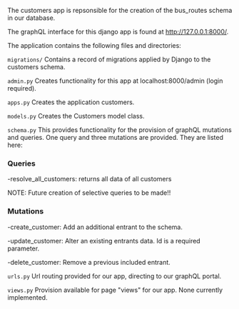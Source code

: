 The customers app is repsonsible for the creation of the bus_routes schema in our database.

The graphQL interface for this django app is found at http://127.0.0.1:8000/.

The application contains the following files and directories:

`migrations/`
Contains a record of migrations applied by Django to the customers schema.

`admin.py`
Creates functionality for this app at localhost:8000/admin (login required).

`apps.py`
Creates the application customers.

`models.py`
Creates the Customers model class.

`schema.py`
This provides functionality for the provision of graphQL mutations and queries. One query
and three mutations are provided. They are listed here:

### Queries
-resolve_all_customers: returns all data of all customers

NOTE: Future creation of selective queries to be made!!

### Mutations
-create_customer: Add an additional entrant to the schema.

-update_customer: Alter an existing entrants data. Id is a required parameter.

-delete_customer: Remove a previous included entrant.

`urls.py`
Url routing provided for our app, directing to our graphQL portal.

`views.py`
Provision available for page "views" for our app. None currently implemented.